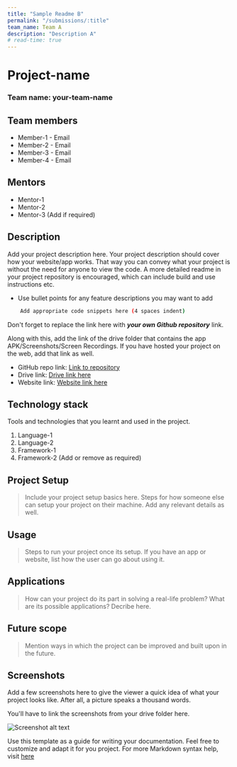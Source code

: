 ```yaml
---
title: "Sample Readme B"
permalink: "/submissions/:title"
team_name: Team A
description: "Description A"
# read-time: true
---
```


# Project-name

### Team name: your-team-name

## Team members

- Member-1 - Email
- Member-2 - Email
- Member-3 - Email
- Member-4 - Email

## Mentors

- Mentor-1
- Mentor-2
- Mentor-3 (Add if required)

## Description

Add your project description here. Your project description should cover how your website/app works. That way you can convey what your project is without the need for anyone to view the code. A more detailed readme in your project repository is encouraged, which can include build and use instructions etc.

- Use bullet points for any feature descriptions you may want to add

```bash
    Add appropriate code snippets here (4 spaces indent)
```

Don't forget to replace the link here with **_your own Github repository_** link.

Along with this, add the link of the drive folder that contains the app APK/Screenshots/Screen Recordings. If you have hosted your project on the web, add that link as well.

- GitHub repo link: [Link to repository](https://github.com/your-repo-link)
- Drive link: [Drive link here](https://drive.google.com/)
- Website link: [Website link here](www.google.com)

## Technology stack

Tools and technologies that you learnt and used in the project.

1. Language-1
2. Language-2
3. Framework-1
4. Framework-2 (Add or remove as required)

## Project Setup

> Include your project setup basics here. Steps for how someone else can setup your project on their machine. Add any relevant details as well.

## Usage

> Steps to run your project once its setup. If you have an app or website, list how the user can go about using it.

## Applications

> How can your project do its part in solving a real-life problem? What are its possible applications? Decribe here.

## Future scope

> Mention ways in which the project can be improved and built upon in the future.

## Screenshots

Add a few screenshots here to give the viewer a quick idea of what your project looks like. After all, a picture speaks a thousand words.

You'll have to link the screenshots from your drive folder here.

![Screenshot alt text](https://edtimes.in/wp-content/uploads/2018/09/NikeMeme10-640x633.jpg "Here is a screenshot")

Use this template as a guide for writing your documentation. Feel free to customize and adapt it for you project.
For more Markdown syntax help, visit [here](https://www.markdownguide.org/basic-syntax/)
